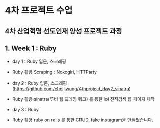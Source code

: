 # 4차 프로젝트 수업
4차 산업혁명 선도인재 양성 프로젝트 과정
---
## 1. Week 1 : Ruby
- day 1 : Ruby 입문, 스크래핑
 * Ruby 활용 Scraping : Nokogiri, HTTParty
- day 2 : Ruby 입문, 스크래핑 (https://github.com/choijiwung/4thproject_day2_sinatra)
 * Ruby 활용 sinatra(루비 웹 프레임 워크) 를 통한 lol 전적검색 웹 페이지 제작
- day 3 : Ruby
 * Ruby 활용 ruby on rails 를 통한 CRUD, fake instagram을 만들었습니다.
